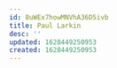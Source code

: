 ```yaml
---
id: 8uWEx7howMNVhA36D5ivb
title: Paul Larkin
desc: ''
updated: 1628449250953
created: 1628449250953
---
```


